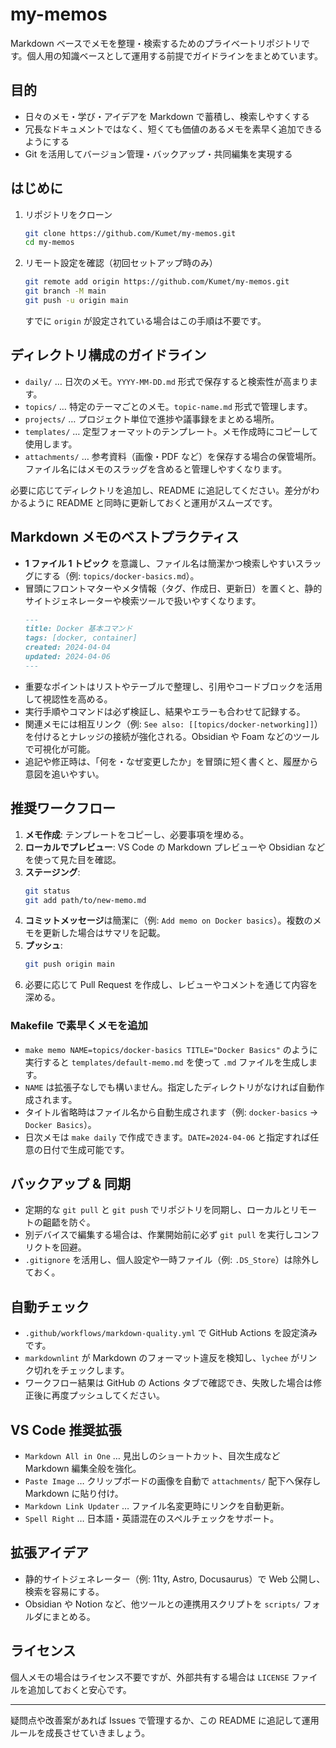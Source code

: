 # my-memos

Markdown ベースでメモを整理・検索するためのプライベートリポジトリです。個人用の知識ベースとして運用する前提でガイドラインをまとめています。

## 目的
- 日々のメモ・学び・アイデアを Markdown で蓄積し、検索しやすくする
- 冗長なドキュメントではなく、短くても価値のあるメモを素早く追加できるようにする
- Git を活用してバージョン管理・バックアップ・共同編集を実現する

## はじめに
1. リポジトリをクローン
   ```bash
   git clone https://github.com/Kumet/my-memos.git
   cd my-memos
   ```
2. リモート設定を確認（初回セットアップ時のみ）
   ```bash
   git remote add origin https://github.com/Kumet/my-memos.git
   git branch -M main
   git push -u origin main
   ```
   すでに `origin` が設定されている場合はこの手順は不要です。

## ディレクトリ構成のガイドライン
- `daily/` … 日次のメモ。`YYYY-MM-DD.md` 形式で保存すると検索性が高まります。
- `topics/` … 特定のテーマごとのメモ。`topic-name.md` 形式で管理します。
- `projects/` … プロジェクト単位で進捗や議事録をまとめる場所。
- `templates/` … 定型フォーマットのテンプレート。メモ作成時にコピーして使用します。
- `attachments/` … 参考資料（画像・PDF など）を保存する場合の保管場所。ファイル名にはメモのスラッグを含めると管理しやすくなります。

必要に応じてディレクトリを追加し、README に追記してください。差分がわかるように README と同時に更新しておくと運用がスムーズです。

## Markdown メモのベストプラクティス
- **1 ファイル 1 トピック** を意識し、ファイル名は簡潔かつ検索しやすいスラッグにする（例: `topics/docker-basics.md`）。
- 冒頭にフロントマターやメタ情報（タグ、作成日、更新日）を置くと、静的サイトジェネレーターや検索ツールで扱いやすくなります。
  ```markdown
  ---
  title: Docker 基本コマンド
  tags: [docker, container]
  created: 2024-04-04
  updated: 2024-04-06
  ---
  ```
- 重要なポイントはリストやテーブルで整理し、引用やコードブロックを活用して視認性を高める。
- 実行手順やコマンドは必ず検証し、結果やエラーも合わせて記録する。
- 関連メモには相互リンク（例: `See also: [[topics/docker-networking]]`）を付けるとナレッジの接続が強化される。Obsidian や Foam などのツールで可視化が可能。
- 追記や修正時は、「何を・なぜ変更したか」を冒頭に短く書くと、履歴から意図を追いやすい。

## 推奨ワークフロー
1. **メモ作成**: テンプレートをコピーし、必要事項を埋める。
2. **ローカルでプレビュー**: VS Code の Markdown プレビューや Obsidian などを使って見た目を確認。
3. **ステージング**:
   ```bash
   git status
   git add path/to/new-memo.md
   ```
4. **コミットメッセージ**は簡潔に（例: `Add memo on Docker basics`）。複数のメモを更新した場合はサマリを記載。
5. **プッシュ**:
   ```bash
   git push origin main
   ```
6. 必要に応じて Pull Request を作成し、レビューやコメントを通じて内容を深める。

### Makefile で素早くメモを追加
- `make memo NAME=topics/docker-basics TITLE="Docker Basics"` のように実行すると `templates/default-memo.md` を使って `.md` ファイルを生成します。
- `NAME` は拡張子なしでも構いません。指定したディレクトリがなければ自動作成されます。
- タイトル省略時はファイル名から自動生成されます（例: `docker-basics` → `Docker Basics`）。
- 日次メモは `make daily` で作成できます。`DATE=2024-04-06` と指定すれば任意の日付で生成可能です。

## バックアップ & 同期
- 定期的な `git pull` と `git push` でリポジトリを同期し、ローカルとリモートの齟齬を防ぐ。
- 別デバイスで編集する場合は、作業開始前に必ず `git pull` を実行しコンフリクトを回避。
- `.gitignore` を活用し、個人設定や一時ファイル（例: `.DS_Store`）は除外しておく。

## 自動チェック
- `.github/workflows/markdown-quality.yml` で GitHub Actions を設定済みです。
- `markdownlint` が Markdown のフォーマット違反を検知し、`lychee` がリンク切れをチェックします。
- ワークフロー結果は GitHub の Actions タブで確認でき、失敗した場合は修正後に再度プッシュしてください。

## VS Code 推奨拡張
- `Markdown All in One` … 見出しのショートカット、目次生成など Markdown 編集全般を強化。
- `Paste Image` … クリップボードの画像を自動で `attachments/` 配下へ保存し Markdown に貼り付け。
- `Markdown Link Updater` … ファイル名変更時にリンクを自動更新。
- `Spell Right` … 日本語・英語混在のスペルチェックをサポート。

## 拡張アイデア
- 静的サイトジェネレーター（例: 11ty, Astro, Docusaurus）で Web 公開し、検索を容易にする。
- Obsidian や Notion など、他ツールとの連携用スクリプトを `scripts/` フォルダにまとめる。

## ライセンス
個人メモの場合はライセンス不要ですが、外部共有する場合は `LICENSE` ファイルを追加しておくと安心です。

---

疑問点や改善案があれば Issues で管理するか、この README に追記して運用ルールを成長させていきましょう。
